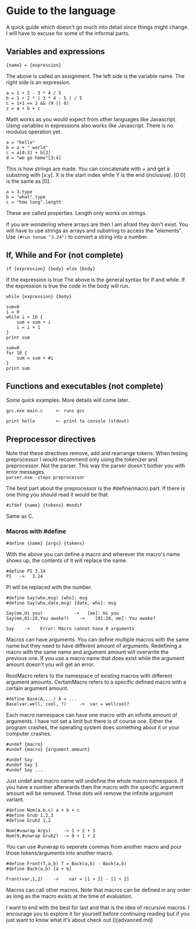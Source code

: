 # Guide to the language
A quick guide which doesn't go much into detail since things might change.
I will have to excuse for some of the informal parts.

## Variables and expressions
```
{name} = {expression}
```
The above is called an assignment. The left side is
the variable name. The right side is an expression.

```
a = 1 + 2 - 3 * 4 / 5
b = 1 + 2 * ( 3 * 4 - 5 ) / 5
c = 1+1 == 2 && (9 || 0)
z = a + b + c
```
Math works as you would expect from other languages like Javascript.
Using variables in expressions also works like Javascript.
There is no modulus operation yet.

```
a = "hello"
b = a + " world"
c = a[0:3] + b[2]
d = "we go home"[3:4]
```
This is how strings are made. You can concatenate with +
and get a substring with \[x:y\]. X is the start index while Y
is the end (inclusive). \[0:0\] is the same as \[0\].

```
a = 3.type
b = "what".type
c = "how long".length
```
These are called properties. Length only works on strings.

If you are wondering where arrays are then I am afraid they
don't exist. You will have to use strings as arrays and
substring to access the "elements".
Use `(#run tonum "3.24")` to convert a string into a number.

## If, While and For (not complete)
```
if {expression} {body} else {body}
```
If the expression is true
The above is the general syntax for if and while.
If the expression is true the code in the body will run.
```
while {expression} {body}
```

```
sum=0
i = 0
while i < 10 {
    sum = sum + i
    i = i + 1
}
print sum
```
```
sum=0
for 10 {
    sum = sum + #i
}
print sum
```

## Functions and executables (not complete)
Some quick examples. More details will come later.
```
gcc.exe main.c     <- runs gcc

print hello        <- print to console (stdout)
```


## Preprocessor directives
Note that these directives remove, add and rearrange tokens.
When testing preprocessor I would recommend only using
the tokenizer and preprocessor. Not the parser. This way the
parser doesn't bother you with error messages.  
`parser.exe -steps preprocessor`

The best part about the preprocessor is the #define/macro part.
If there is one thing you should read it would be that.

```
#ifdef {name} {tokens} #endif
```
Same as C.

### Macros with #define
```
#define {name} {args} {tokens}
```
With the above you can define a macro and wherever the macro's
name shows up, the contents of it will replace the name.

```
#define PI 3.14
PI   ->   3.14
```
PI will be replaced with the number.

```
#define Say(who,msg) [who]: msg
#define Say(who,date,msg) [date, who]: msg

Say(me,Hi you)            ->   [me]: Hi you 
Say(me,01:28,You awake?)    ->    [01:28, me]: You awake?

Say    ->    Error: Macro cannot have 0 arguments
```
Macros can have arguments. You can define multiple macros with the same
name but they need to have different amount of arguments. Redefining
a macro with the same name and argument amount will overwrite the previous one.
If you use a macro name that does exist while the argument amount doesn't you
will get an error.

RootMacro refers to the namespace of existing macros with different argument amounts. CertainMacro refers to a specific defined macro with a certain argument
amount.

```
#define Base(A,...) A = ...
Base(var,well, cool, ?)     ->  var = wellcool?
```
Each macro namespace can have one macro with an infinite amount of arguments.
I have not set a limit but there is of course one. Either the program crashes,
the operating system does something about it or your computer crashes.

```
#undef {macro}
#undef {macro} {argument amount}

#undef Say
#undef Say 1
#undef Say ...
```
Just undef and macro name will undefine the whole macro namespace. If you have a
number afterwards then the macro with the specific argument amount will be removed.
Three dots will remove the infinite argument variant.

```
#define Nom(a,b,c) a + b + c
#define Grub 1,2,3
#define Grub2 1,2

Nom(#unwrap Args)     -> 1 + 2 + 3
Nom(9,#unwrap Grub2)  -> 9 + 1 + 2

```
You can use #unwrap to seperate commas from another macro and pour those
tokens/arguments into another macro.

```
#define Front(T,a,b) T = Back(a,b) - Back(a,b)
#define Back(a,b) [a + b]

Front(var,1,2)    ->    var = [1 + 2] - [1 + 2]
```
Macros can call other macros. Note that macros can be defined
in any order as long as the macro exists at the time of evaluation.

I want to end with the best for last and that is the idea of recursive macros.
I encourage you to explore it for yourself before continuing reading but if
you just want to know what it's about check out ()[advanced.md]
